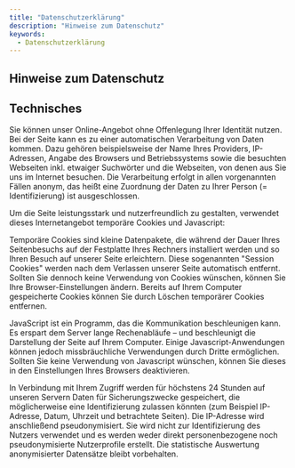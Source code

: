 ```yaml
---
title: "Datenschutzerklärung"
description: "Hinweise zum Datenschutz"
keywords:
  - Datenschutzerklärung
---
```


## Hinweise zum Datenschutz

## Technisches

Sie können unser Online-Angebot ohne Offenlegung Ihrer Identität nutzen. Bei der Seite kann es zu einer automatischen Verarbeitung von Daten kommen. Dazu gehören beispielsweise der Name Ihres Providers, IP-Adressen, Angabe des Browsers und Betriebssystems sowie die besuchten Webseiten inkl. etwaiger Suchwörter und die Webseiten, von denen aus Sie uns im Internet besuchen. Die Verarbeitung erfolgt in allen vorgenannten Fällen anonym, das heißt eine Zuordnung der Daten zu Ihrer Person (= Identifizierung) ist ausgeschlossen.

Um die Seite leistungsstark und nutzerfreundlich zu gestalten, verwendet dieses Internetangebot temporäre Cookies und Javascript:

Temporäre Cookies sind kleine Datenpakete, die während der Dauer Ihres Seitenbesuchs auf der Festplatte Ihres Rechners installiert werden und so Ihren Besuch auf unserer Seite erleichtern. Diese sogenannten "Session Cookies" werden nach dem Verlassen unserer Seite automatisch entfernt. Sollten Sie dennoch keine Verwendung von Cookies wünschen, können Sie Ihre Browser-Einstellungen ändern. Bereits auf Ihrem Computer gespeicherte Cookies können Sie durch Löschen temporärer Cookies entfernen.

JavaScript ist ein Programm, das die Kommunikation beschleunigen kann. Es erspart dem Server lange Rechenabläufe – und beschleunigt die Darstellung der Seite auf Ihrem Computer. Einige Javascript-Anwendungen können jedoch missbräuchliche Verwendungen durch Dritte ermöglichen. Sollten Sie keine Verwendung von Javascript wünschen, können Sie dieses in den Einstellungen Ihres Browsers deaktivieren.

In Verbindung mit Ihrem Zugriff werden für höchstens 24 Stunden auf unseren Servern Daten für Sicherungszwecke gespeichert, die möglicherweise eine Identifizierung zulassen könnten (zum Beispiel IP-Adresse, Datum, Uhrzeit und betrachtete Seiten). Die IP-Adresse wird anschließend pseudonymisiert. Sie wird nicht zur Identifizierung des Nutzers verwendet und es werden weder direkt personenbezogene noch pseudonymisierte Nutzerprofile erstellt. Die statistische Auswertung anonymisierter Datensätze bleibt vorbehalten.


<!-- Iframe src=https://piwik.bpa2011.bundesregierung.de/index.php?module=CoreAdminHome&action=optOut&language=de title=Piwik-Opt-Out -->
